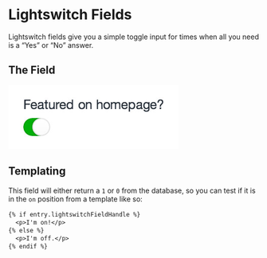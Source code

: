 # Lightswitch Fields

Lightswitch fields give you a simple toggle input for times when all you need is a “Yes” or “No” answer.

## The Field

![lightswitch-entry.2x](./images/field-types/lightswitch/lightswitch-entry.2x.jpg)

## Templating

This field will either return a `1` or `0` from the database, so you can test if it is in the `on` position from a template like so:

```twig
{% if entry.lightswitchFieldHandle %}
  <p>I'm on!</p>
{% else %}
  <p>I'm off.</p>
{% endif %}
```
